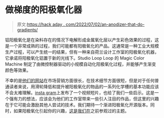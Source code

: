# 做梯度的阳极氧化器

> 原文:[https://hack aday . com/2022/07/02/an-anodizer-that-do-gradients/](https://hackaday.com/2022/07/02/an-anodiser-that-does-gradients/)

铝阳极氧化是在染料存在的情况下电解形成金属氧化层以产生彩色效果的过程，这是一个非常成熟的过程，我们可能都有阳极氧化的产品。这通常是一种工业大规模生产过程，可以产生统一的结果，但有一种来自荷兰设计工作室的阳极氧化机器，它承诺将阳极氧化铝置于新的光线下。Studio Loop Loop 的 Magic Color Machine 制定了由微控制器驱动的小规模自动化阳极氧化过程，并能够产生渐变颜色等效果。

不幸的是[他们的网站](https://www.studiolooploop.nl/)在市场营销方面很长，在技术细节方面很短，但是对于任何普通读者来说，用滑轮降低和提升被阳极氧化的物品的一系列化学槽的基本功能应该不会太难理解。[insta gram](https://www.linkedin.com/feed/update/urn:li:activity:6939540659628347392/)上发布了一个视频短片，也给了我们一些启示。这是一个强有力的想法，应该会为他们的工作室带来一些引人注目的作品，但这里的兴趣在于它可能会激励其他人尝试的技术。我们期待一个渐进阳极氧化开源版本。同时，如果阳极氧化引起你的兴趣，[这是我们在](https://hackaday.com/2019/02/28/anodize-aluminum-easily/)之前参观过的主题。